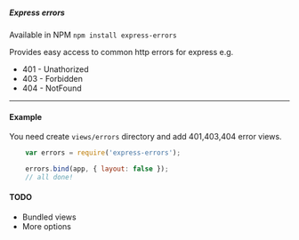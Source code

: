 ##### Express errors

Available in NPM `npm install express-errors`

Provides easy access to common http errors for express e.g.
  
  * 401 - Unathorized
  * 403 - Forbidden
  * 404 - NotFound

---
#### Example
You need create `views/errors` directory and add 401,403,404 error views.

```javascript
    var errors = require('express-errors');

    errors.bind(app, { layout: false });
    // all done!
```

#### TODO

  * Bundled views
  * More options
